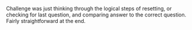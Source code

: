 Challenge was just thinking through the logical steps of resetting, or checking for last question, and comparing answer to the correct question. Fairly straightforward at the end.